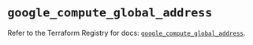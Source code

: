 # `google_compute_global_address`

Refer to the Terraform Registry for docs: [`google_compute_global_address`](https://registry.terraform.io/providers/hashicorp/google/6.11.2/docs/resources/compute_global_address).
